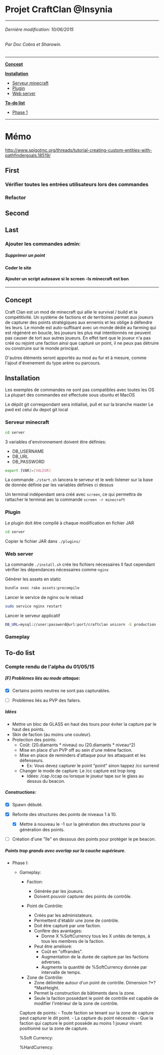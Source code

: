 # Projet CraftClan @Insynia
___
###### Dernière modification: 10/06/2015
###### Par Doc Cobra et Sharowin.
___

**[Concept](#concept)**

**[Installation](#installation)**
* [Serveur minecraft](#serveur-minecraft)
* [Plugin](#plugin)
* [Web server](#web-server)

**[To-do list](#to-do-list)**
* [Phase 1](#phase-1)

___
# Mémo

http://www.spigotmc.org/threads/tutorial-creating-custom-entities-with-pathfindergoals.18519/

## First

### Vérifier toutes les entrées utilisateurs lors des commandes

### Refactor

## Second

## Last

### Ajouter les commandes admin:

##### Supprimer un point

#### Coder le site

#### Ajouter un script autosave si le screen -ls minecraft est bon

___

## Concept

Craft Clan est un mod de minecraft qui allie le survival / build et la compétitivité.
Un système de factions et de territoires permet aux joueurs de capturer des points stratégiques aux ennemis et les oblige à défendre les leurs.
Le monde est auto-suffisant avec un monde dédié au farming qui est régénéré en boucle, les joueurs les plus mal intentionnés ne peuvent pas causer de tort aux autres joueurs.
En effet tant que le joueur n'a pas créé ou rejoint une faction ainsi que capturé un point, il ne peux pas détruire ou construire sur le monde principal.


D'autres éléments seront apportés au mod au fur et à mesure, comme l'ajout d'évenement du type arène ou parcours.

## Installation

Les exemples de commandes ne sont pas compatibles avec toutes les OS
La plupart des commandes est effectuée sous ubuntu et MacOS

Le dépôt git correspondant sera initialisé, pull et sur la branche master
Le pwd est celui du depot git local

### Serveur minecraft

```bash
cd server
````

3 variables d'environnement doivent être définies:
- DB_USERNAME
- DB_URL
- DB_PASSWORD

```bash
export [VAR]=[VALEUR]
```

La commande `./start.sh` lancera le serveur et le web listener sur la base de donnée définie par les variables définies ci dessus

Un terminal indépendant sera créé avec `screen`, ce qui permettra de rattacher le terminal aec la commande `screen -r minecraft`

### Plugin

Le plugin doit être compilé à chaque modification en fichier JAR

```bash
cd server
```

Copier le fichier JAR dans `./plugins/`

### Web server

La commande `./install.sh` crée les fichiers nécessaires
Il faut cependant vérifier les dépendances nécessaires comme `nginx`

Générer les assets en static

```bash
bundle exec rake assets:precompile
```

Lancer le service de nginx ou le reload

```bash
sudo service nginx restart
```

Lancer le serveur applicatif

```bash
DB_URL=mysql://user:password@url:port/craftclan unicorn -E production -c config/unicorn.rb
```

### Gameplay

## To-do list

### Compte rendu de l'alpha du 01/05/15

##### [F] Problèmes liés au mode attaque:

- [x] Certains points neutres ne sont pas capturables.
- [ ] Problèmes liés au PVP des failers.


##### Idées
- Mettre un bloc de GLASS en haut des tours pour éviter la capture par le haut des points.
- Skin de faction (au moins une couleur).
- Protection des points:
    - Coût: (20.diamants * niveau) ou (20.diamants * niveau^2)
    - Mise en place d'un PVP off au sein d'une même faction.
    - Mise en place de reminders d'attaque pour les attaquant et les défenseurs.
        - Ex: Vous devez capturer le point "point" sinon tappez /cc surrend
    - Changer le mode de capture: Le /cc capture est trop long
        - Idées: /cap /ccap ou lorsque le joueur tape sur le glass au dessus du beacon.


##### Constructions:
- [x] Spawn débuté.
- [x] Refonte des structures des points de niveaux 1 à 10.
    - [x] Mettre à nouveau le -1 sur la génération des structures pour la génération des points.
            
- [ ] Création d'une "île" en dessous des points pour protéger le pe beacon.


##### Points trop grands avec overlap sur la couche supérieure.

* Phase I:
    *  Gameplay:
		* Faction:
		    - Générée par les joueurs.
			- Doivent pouvoir capturer des points de contrôle.

		* Point de Contrôle:
		    - Créés par les administateurs.
			- Permettent d'établir une zone de contrôle.
			- Doit être capturé par une faction.
			- Confère des avantages:
			    - Donne X %SoftCurrency tous les X unités de temps, à tous les membres de la faction.
			- Peut être amélioré:
			    - Coût en "offrandes".
			    - Augmentation de la durée de capture par les factions adverses.
			    - Augmente la quantité de %SoftCurrency donnée par intervalle de temps.

		- Zone de Contrôle:
		    - Zone délimitée autour d'un point de contrôle. Dimension ?*?*MaxHeight.
			- Permet la construction de bâtiments dans la zone.
			- Seule la faction possédant le point de contrôle est capable de modifier l'intérieur de la zone de contrôle.

		Capture de points:
			- Toute faction se tenant sur la zone de capture peut capturer le dit point.
			- La capture du point nécessite:
			    - Que la faction qui capture le point possède au moins 1 joueur vivant positionné sur la zone de capture.
		
		
		%Soft Currency:


		%HardCurrency:
